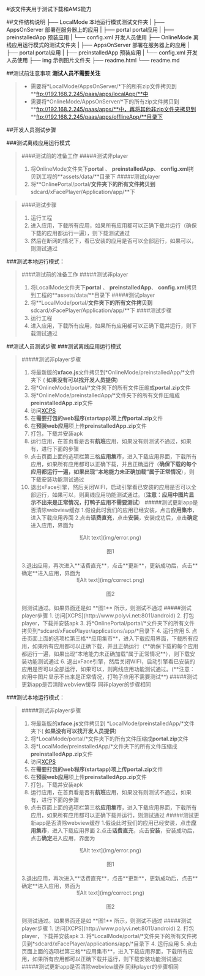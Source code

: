 #该文件夹用于测试下载和AMS能力

##文件结构说明
	├── LocalMode 本地运行模式测试文件夹
	|   ├── AppsOnServer 部署在服务器上的应用
	|   ├── portal portal应用
	|   ├── preinstalledApp 预装应用
	|   └── config.xml 开发人员使用
	├── OnlineMode 离线应用运行模式的测试文件夹
	|   ├── AppsOnServer 部署在服务器上的应用
	|   ├── portal portal应用
	|   ├── preinstalledApp 预装应用
	|   └── config.xml 开发人员使用
    ├── img 示例图片文件夹
	├── readme.html
	└── readme.md

##测试前注意事项
**测试人员不需要关注**
>+ 需要将*LocalMode/AppsOnServer/*下的所有zip文件拷贝到**ftp://192.168.2.245/paas/apps/localApp/**中
>+ 需要将*OnlineMode/AppsOnServer/*下的所有zip文件拷贝到**ftp://192.168.2.245/paas/apps/**中，再将其他非zip文件夹拷贝到 **ftp://192.168.2.245/paas/apps/offlineApp/**目录下

##开发人员测试步骤

###测试离线应用运行模式
>####测试前的准备工作
>#####测试非player
>1. 将OnlineMode文件夹下**portal** 、 **preinstalledApp**、 **config.xml**拷贝到工程的**assets/data/**目录下
>#####测试player
>1. 将**OnlinePortal/portal/**文件夹下的所有文件拷贝到**sdcard/xFacePlayer/Application/app/**下

>####测试步骤
>1. 运行工程
>2. 进入应用，下载所有应用，如果所有应用都可以正确下载并运行（确保下载的应用都运行一遍），则下载测试通过 
>3. 然后在断网的情况下，看已安装的应用是否可以全部运行，如果可以，则测试通过

###测试本地运行模式：
>####测试前的准备工作
>#####测试非player
>1. 将LocalMode文件夹下**portal** 、 **preinstalledApp**、 **config.xml**拷贝到工程的**assets/data/**目录下
>#####测试player
>1. 将**LocalMode/portal/**文件夹下的所有文件拷贝到**sdcard/xFacePlayer/Application/app/**下
>####测试步骤
>1. 运行工程
>2. 进入应用，下载所有应用，如果所有应用都可以正确下载并运行，则下载测试通过

##测试人员测试步骤
###测试离线应用运行模式
>#####测试非player步骤
>1. 将最新版的**xface.js**文件拷贝到*OnlineMode/preinstalledApp/*文件夹下 ( **如果没有可以找开发人员提供**)
>2. 将*OnlineMode/portal/*文件夹下的所有文件压缩成**portal.zip**文件
>3. 将*OnlineMode/preinstalledApp/*文件夹下的所有文件压缩成**preinstalledApp.zip**文件
>4. 访问[XCPS](http://www.polyvi.net:8011/android)
>5. 在**需要打包的web程序(startapp)**项上传**portal.zip**文件
>6. 在**预装web应用**项上传**preinstalledApp.zip**文件
>7. 打包，下载并安装apk
>8. 运行应用，在首页看是否有**航班**应用，如果没有则测试不通过，如果有，进行下面的步骤
>9. 点击页面上面的选项栏第三格**应用集市**，进入下载应用界面，下载所有应用，如果所有应用都可以正确下载，并且正确运行（**确保下载的每个应用都运行一遍，如果出现“本地能力未正确加载”属于正常情况**），则下载安装功能测试通过
>10. 退出xFace引擎，然后关闭WIFI，启动引擎看已安装的应用是否可以全部运行，如果可以，则离线应用功能测试通过。（**注意：应用中图片显示不出来是正常情况，打鸭子应用不需要测试**）
>#####测试更新app是否清除webview缓存
>1.假设此时我们的应用已经安装，点击**应用集市**，进入下载应用界面
>2.点击**话费直充**，点击**安装**，安装成功后，点击**确定**进入应用，界面为
><center>![Alt text](img/error.png)</center><br />
><center>图1</center><br />
>3.退出应用，再次进入**话费直充**，点击**更新**，更新成功后，点击**确定**进入应用，界面为
><center>![Alt text](img/correct.png)</center><br />
><center>图2</center><br />
>则测试通过。如果界面还是如 **图1** 所示，则测试不通过
>#####测试player步骤
>1. 访问[XCPS](http://www.polyvi.net:8011/android)
>2. 打包player，下载并安装apk
>3. 将*OnlinePortal/portal/*文件夹下的所有文件拷贝到*sdcard/xFacePlayer/applications/app/*目录下
>4. 运行应用
>5. 点击页面上面的选项栏第三格**应用集市**，进入下载应用界面，下载所有应用，如果所有应用都可以正确下载，并且正确运行（**确保下载的每个应用都运行一遍，如果出现“本地能力未正确加载”属于正常情况**），则下载安装功能测试通过
>6. 退出xFace引擎，然后关闭WIFI，启动引擎看已安装的应用是否可以全部运行，如果可以，则离线应用功能测试通过。(**注意：应用中图片显示不出来是正常情况，打鸭子应用不需要测试**)
>#####测试更新app是否清除webview缓存
>同非player的步骤相同

###测试本地运行模式：
>#####测试非player步骤
>1. 将最新版的**xface.js**文件拷贝到 *LocalMode/preinstalledApp/*文件夹下( **如果没有可以找开发人员提供**)
>2. 将*LocalMode/portal/*文件夹下的所有文件压缩成**portal.zip**文件
>3. 将*LocalMode/preinstalledApp/*文件夹下的所有文件压缩成**preinstalledApp.zip**文件
>4. 访问[XCPS](http://www.polyvi.net:8011/android)
>5. 在**需要打包的web程序(startapp)**项上传**portal.zip**文件
>6. 在**预装web应用**项上传**preinstalledApp.zip**文件
>7. 打包，下载并安装apk
>8. 运行应用，在首页看是否有**航班**应用，如果没有则测试不通过，如果有，进行下面的步骤
>9. 点击页面上面的选项栏第三格**应用集市**，进入下载应用界面，下载所有应用，如果所有应用都可以正确下载并运行，则测试通过
>#####测试更新app是否清除webview缓存
>1.假设此时我们的应用已经安装，点击**应用集市**，进入下载应用界面
>2.点击**话费直充**，点击**安装**，安装成功后，点击**确定**进入应用，界面为
><center>![Alt text](img/error.png)</center><br />
><center>图1</center><br />
>3.退出应用，再次进入**话费直充**，点击**更新**，更新成功后，点击**确定**进入应用，界面为
><center>![Alt text](img/correct.png)</center><br />
><center>图2</center><br />
>则测试通过。如果界面还是如 **图1** 所示，则测试不通过
>#####测试player步骤
>1. 访问[XCPS](http://www.polyvi.net:8011/android)
>2. 打包player，下载并安装apk
>3. 将*LocalMode/portal/*文件夹下的所有文件拷贝到*sdcard/xFacePlayer/applications/app/*目录下
>4. 运行应用
>5. 点击页面上面的选项栏第三格**应用集市**，进入下载应用界面，下载所有应用，如果所有应用都可以正确下载并运行，则下载安装功能测试通过
>#####测试更新app是否清除webview缓存
>同非player的步骤相同